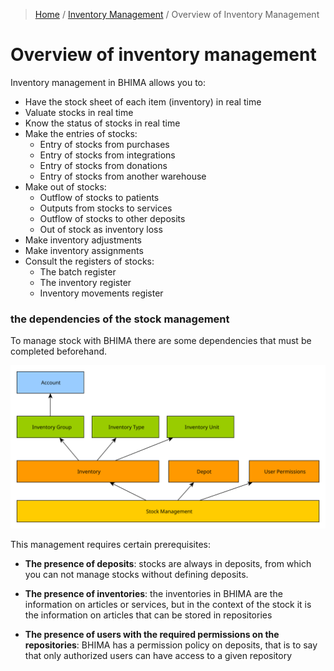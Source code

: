 > [Home](../index.md) / [Inventory Management](./index.md) / Overview of Inventory Management

# Overview of inventory management

Inventory management in BHIMA allows you to:

- Have the stock sheet of each item (inventory) in real time
- Valuate stocks in real time
- Know the status of stocks in real time
- Make the entries of stocks:
    - Entry of stocks from purchases
    - Entry of stocks from integrations
    - Entry of stocks from donations
    - Entry of stocks from another warehouse
- Make out of stocks:
    - Outflow of stocks to patients
    - Outputs from stocks to services
    - Outflow of stocks to other deposits
    - Out of stock as inventory loss
- Make inventory adjustments
- Make inventory assignments
- Consult the registers of stocks:
    - The batch register
    - The inventory register
    - Inventory movements register

### the dependencies of the stock management

To manage stock with BHIMA there are some dependencies that must be completed beforehand.

![Inventory Management](../../images/stock_dependencies.svg)

This management requires certain prerequisites:

- **The presence of deposits**: stocks are always in deposits, from which you can not manage stocks without defining deposits.

- **The presence of inventories**: the inventories in BHIMA are the information on articles or services, but in the context of the stock it is the information on articles that can be stored in repositories

- **The presence of users with the required permissions on the repositories**: BHIMA has a permission policy on deposits, that is to say that only authorized users can have access to a given repository
